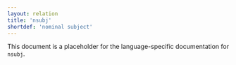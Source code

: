 ```yaml
---
layout: relation
title: 'nsubj'
shortdef: 'nominal subject'
---
```


This document is a placeholder for the language-specific documentation
for `nsubj`.